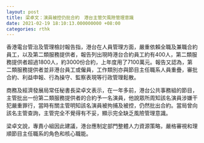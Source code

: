 ```yaml
---
layout: post
title: 梁卓文：演員被控仍批合約　港台主管欠風險管理意識
date: 2021-02-19 18:10:13.000000000 +08:00
categories: rthk
---
```


香港電台管治及管理檢討報告指，港台在人員管理方面，嚴重依賴全職及兼職合約員工，以及第二類服務提供者，報告列出現時港台合約員工約有400人，第二類服務提供者超過1800人，約3000份合約，上年度用了7100萬元。報告又認為，第二類服務提供者並非港台員工或僱員，工作類別亦與節目主任職系人員重疊，審批合約、利益申報、行為操守、監察表現等行政管理鬆散。

商務及經濟發展局常任秘書長梁卓文表示，在一年多前，港台公共事務組的節目，主管批出一份第二類服務提供者的合約予一名演員，他說眾所周知該名演員涉嫌干犯嚴重罪行，當時有關主管明知該名演員被拘捕及被控，仍然批出合約。當局曾向該名主管查詢，主管完全不覺得有不妥，顯示完全缺乏風險管理意識。

梁卓文說，專責小組因此建議，港台應制定部門整體人力資源策略，嚴格審視和理順節目主任職系的角色和核心職能。
